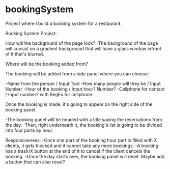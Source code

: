 # bookingSystem

Project where I build a booking system for a restaurant.

Booking System Project:

How will the background of the page look?
-The background of the page will consist on a gradient background that will have a glass window infront of it that's blurred.

Where will be the booking added from?

The booking will be added from a side panel where you can choose:

-Name from the person / Input Text
-How many people will they be / Input Number
-Hour of the booking / Input hour? Number?
-Cellphone for contact / Input number? with RegEx for cellphone.

Once the booking is made, it's going to appear on the right side of the booking panel.

-The booking panel will be headed with a title saying the reservations from the day.
-Then, right underneath it, the booking's list is going to be divided into four parts by hour.

Responsiveness:
-Once one part of the booking hour part is filled with X clients, it gets blocked and it cannot take any more bookings.
-A booking has a trash/X button at the end of it to cancel if the client cancels the booking.
-Once the day starts over, the booking panel will reset. Maybe add a button that can also reset?
